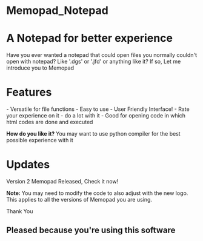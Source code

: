 # Memopad_Notepad
# A Notepad for better experience
<p> Have you ever wanted a notepad that could open files you normally couldn't open with notepad? Like '.dgs' or '.jfd' or anything like it? If so, Let me introduce you to Memopad</p>
<h1> Features </h1>
- Versatile for file functions
- Easy to use
- User Friendly Interface!
- Rate your experience on it
- do a lot with it
- Good for opening code in which html codes are done and executed


<p> <b> How do you like it? </b>  You may want to use python compiler for the best possible experience with it </p>

# Updates
<p> Version 2 Memopad Released, Check it now! </p>
<p> <b> Note: </b> You may need to modify the code to also adjust with the new logo. This applies to all the versions of Memopad you are using. </p>
<p> Thank You </p>
<h2> Pleased because you're using this software </h2>

